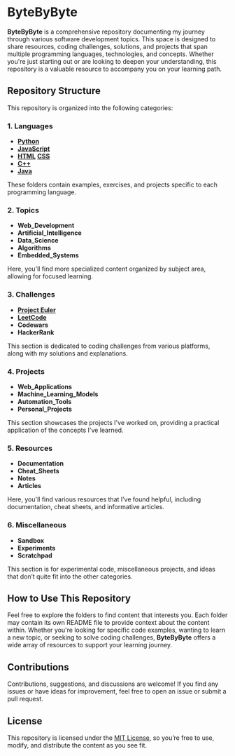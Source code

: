 # ByteByByte

**ByteByByte** is a comprehensive repository documenting my journey through various software development topics. This space is designed to share resources, coding challenges, solutions, and projects that span multiple programming languages, technologies, and concepts. Whether you're just starting out or are looking to deepen your understanding, this repository is a valuable resource to accompany you on your learning path.

## Repository Structure

This repository is organized into the following categories:

### 1. Languages
- [**Python**](https://www.python.org/)
- [**JavaScript**](https://developer.mozilla.org/en-US/docs/Web/JavaScript)
- [**HTML**](https://developer.mozilla.org/en-US/docs/Web/HTML) [**CSS**](https://developer.mozilla.org/en-US/docs/Web/CSS)
- [**C++**](https://isocpp.org/)
- [**Java**](https://www.oracle.com/java/)

These folders contain examples, exercises, and projects specific to each programming language.

### 2. Topics
- **Web_Development**
- **Artificial_Intelligence**
- **Data_Science**
- **Algorithms**
- **Embedded_Systems**

Here, you'll find more specialized content organized by subject area, allowing for focused learning.

### 3. Challenges
- [**Project Euler**](https://projecteuler.net/)
- [**LeetCode**](https://leetcode.com/)
- **Codewars**
- **HackerRank**

This section is dedicated to coding challenges from various platforms, along with my solutions and explanations.

### 4. Projects
- **Web_Applications**
- **Machine_Learning_Models**
- **Automation_Tools**
- **Personal_Projects**

This section showcases the projects I've worked on, providing a practical application of the concepts I've learned.

### 5. Resources
- **Documentation**
- **Cheat_Sheets**
- **Notes**
- **Articles**

Here, you'll find various resources that I’ve found helpful, including documentation, cheat sheets, and informative articles.

### 6. Miscellaneous
- **Sandbox**
- **Experiments**
- **Scratchpad**

This section is for experimental code, miscellaneous projects, and ideas that don’t quite fit into the other categories.

## How to Use This Repository

Feel free to explore the folders to find content that interests you. Each folder may contain its own README file to provide context about the content within. Whether you're looking for specific code examples, wanting to learn a new topic, or seeking to solve coding challenges, **ByteByByte** offers a wide array of resources to support your learning journey.

## Contributions

Contributions, suggestions, and discussions are welcome! If you find any issues or have ideas for improvement, feel free to open an issue or submit a pull request.

## License

This repository is licensed under the [MIT License](LICENSE), so you’re free to use, modify, and distribute the content as you see fit.
